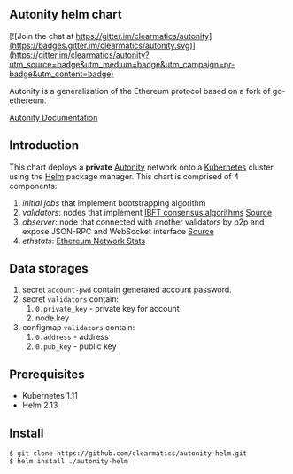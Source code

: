 ## Autonity helm chart

[![Join the chat at https://gitter.im/clearmatics/autonity](https://badges.gitter.im/clearmatics/autonity.svg)](https://gitter.im/clearmatics/autonity?utm_source=badge&utm_medium=badge&utm_campaign=pr-badge&utm_content=badge)

Autonity is a generalization of the Ethereum protocol based on a fork of go-ethereum.

[Autonity Documentation](https://docs.autonity.io)

## Introduction

This chart deploys a **private** [Autonity](https://www.autonity.io/) network onto a [Kubernetes](http://kubernetes.io) cluster using the [Helm](https://helm.sh) package manager. This chart is comprised of 4 components:

1. *initial jobs* that implement bootstrapping algorithm
1. *validators*: nodes that implement [IBFT consensus algorithms](https://docs.autonity.io/IBFT/index.html) [Source](https://github.com/clearmatics/autonity/blob/master/Dockerfile)
1. *observer*: node that connected with another validators by p2p and expose JSON-RPC and WebSocket interface [Source](https://github.com/clearmatics/autonity/blob/master/Dockerfile)
1. *ethstats*: [Ethereum Network Stats](https://github.com/cubedro/eth-netstats)

## Data storages

1. secret `account-pwd` contain generated account password.
1. secret `validators` contain:   
   1. `0.private_key` - private key for account
   1. node.key
1. configmap `validators` contain:
   1. `0.address` - address
   1. `0.pub_key` - public key

## Prerequisites

* Kubernetes 1.11
* Helm 2.13


## Install

```console
$ git clone https://github.com/clearmatics/autonity-helm.git
$ helm install ./autonity-helm
```

